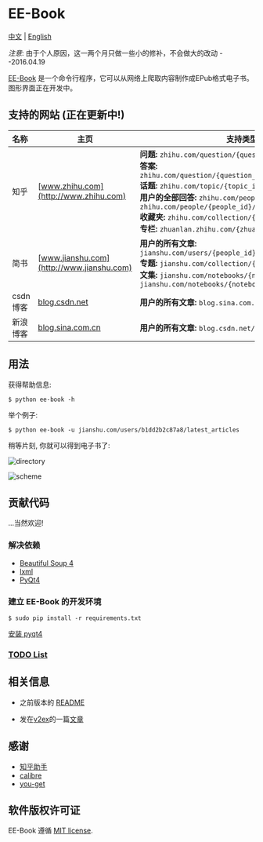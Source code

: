 # EE-Book

[中文](./README_cn.md) | [English](./README.md)   

*注意*: 由于个人原因，这一两个月只做一些小的修补，不会做大的改动 --2016.04.19  

[EE-Book](https://github.com/knarfeh/EE-Book) 是一个命令行程序，它可以从网络上爬取内容制作成EPub格式电子书。图形界面正在开发中。  

## 支持的网站 (正在更新中!)  

| 名称 | 主页                               | 支持类型                          |
| :------ | ---------------------------------------- | ---------------------------------------- |
| 知乎      | [www.zhihu.com](http://www.zhihu.com)    | **问题:** `zhihu.com/question/{question_id}`<br/>**答案:** `zhihu.com/question/{question_id}/answer/{answer_id}`<br/>**话题:** `zhihu.com/topic/{topic_id}`<br/>**用户的全部回答:** `zhihu.com/people/{people_id}` or `zhihu.com/people/{people_id}/answers`<br/>**收藏夹:** `zhihu.com/collection/{collection_id}` <br/> **专栏:** `zhuanlan.zhihu.com/{zhuanlan_id}` |
| 简书      | [www.jianshu.com](http://www.jianshu.com) | **用户的所有文章:** `jianshu.com/users/{people_id}/latest_articles`<br/>**专题:** `jianshu.com/collection/{collection_id}`<br/>**文集:** `jianshu.com/notebooks/{notebooks_id}/latest` or `jianshu.com/notebooks/{notebooks_id}/top` |
| csdn博客  | [blog.csdn.net](http://blog.csdn.net)    | **用户的所有文章:** `blog.sina.com.cn/u/{people_id}` |
| 新浪博客    | [blog.sina.com.cn](http://blog.sina.com.cn/) | **用户的所有文章:** `blog.csdn.net/{people_id}` |



## 用法

获得帮助信息:  

```console
$ python ee-book -h
```

举个例子:  

```console
$ python ee-book -u jianshu.com/users/b1dd2b2c87a8/latest_articles
```

稍等片刻, 你就可以得到电子书了:  

![directory](http://7xi5vu.com1.z0.glb.clouddn.com/2016-03-09directory.png)  

![scheme](http://7xi5vu.com1.z0.glb.clouddn.com/2016-03-09Scheme.png)


## 贡献代码
...当然欢迎!

### 解决依赖

 * [Beautiful Soup 4](http://www.crummy.com/software/BeautifulSoup/)
 * [lxml](http://lxml.de/)
 * [PyQt4](https://www.riverbankcomputing.com/software/pyqt/download)

### 建立 EE-Book 的开发环境

```Console
$ sudo pip install -r requirements.txt
```

[安装 pyqt4](https://riverbankcomputing.com/software/pyqt/download/)


### [TODO List](./doc/TODOlist.md)

## 相关信息

* 之前版本的 [README](https://github.com/knarfeh/EE-Book/blob/c4d870ff8cca6bbac97f04c9da727397cee8d519/README.md)

* 发在[v2ex](https://v2ex.com/)的一篇[文章](http://knarfeh.github.io/2016/03/17/EE-Book/)

## 感谢

* [知乎助手](https://github.com/YaoZeyuan/ZhihuHelp)
* [calibre](https://github.com/kovidgoyal/calibre)
* [you-get](https://github.com/soimort/you-get)

## 软件版权许可证

EE-Book 遵循 [MIT license](./LICENSE).

